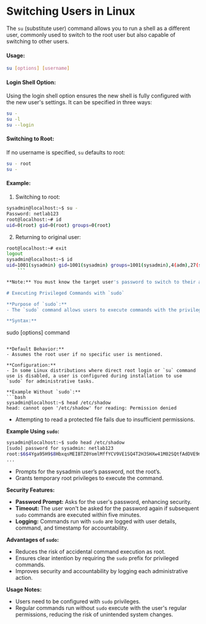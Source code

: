 # Switching Users in Linux

The `su` (substitute user) command allows you to run a shell as a different user, commonly used to switch to the root user but also capable of switching to other users.

#### Usage:
```bash
su [options] [username]
```

#### Login Shell Option:
Using the login shell option ensures the new shell is fully configured with the new user's settings. It can be specified in three ways:
```bash
su -
su -l
su --login
```

#### Switching to Root:
If no username is specified, `su` defaults to root:
```bash
su - root
su -
```

#### Example:
1. Switching to root:
```bash
sysadmin@localhost:~$ su -
Password: netlab123
root@localhost:~# id
uid=0(root) gid=0(root) groups=0(root)
```

2. Returning to original user:
```bash
root@localhost:~# exit
logout
sysadmin@localhost:~$ id
uid=1001(sysadmin) gid=1001(sysadmin) groups=1001(sysadmin),4(adm),27(sudo)
    ```

**Note:** You must know the target user's password to switch to their account using `su`.

# Executing Privileged Commands with `sudo`

**Purpose of `sudo`:**
- The `sudo` command allows users to execute commands with the privileges of another user, typically the root user.

**Syntax:**
```
sudo [options] command
```

**Default Behavior:**
- Assumes the root user if no specific user is mentioned.

**Configuration:**
- In some Linux distributions where direct root login or `su` command use is disabled, a user is configured during installation to use `sudo` for administrative tasks.

**Example Without `sudo`:**
```bash
sysadmin@localhost:~$ head /etc/shadow
head: cannot open '/etc/shadow' for reading: Permission denied
```
- Attempting to read a protected file fails due to insufficient permissions.

**Example Using `sudo`:**
```bash
sysadmin@localhost:~$ sudo head /etc/shadow
[sudo] password for sysadmin: netlab123
root:$6$4Yga95H9$8HbxqsMEIBTZ0YomlMffYCV9VE1SQ4T2H3SHXw41M02SQtfAdDVE9mqGp2hr20q.ZuncJpLyWkYwQdKlSJyS8.:16464:0:99999:7:::
...
```
- Prompts for the sysadmin user’s password, not the root’s.
- Grants temporary root privileges to execute the command.

**Security Features:**
- **Password Prompt:** Asks for the user's password, enhancing security.
- **Timeout:** The user won't be asked for the password again if subsequent `sudo` commands are executed within five minutes.
- **Logging:** Commands run with `sudo` are logged with user details, command, and timestamp for accountability.

**Advantages of `sudo`:**
- Reduces the risk of accidental command execution as root.
- Ensures clear intention by requiring the `sudo` prefix for privileged commands.
- Improves security and accountability by logging each administrative action.

**Usage Notes:**
- Users need to be configured with `sudo` privileges.
- Regular commands run without `sudo` execute with the user's regular permissions, reducing the risk of unintended system changes.
